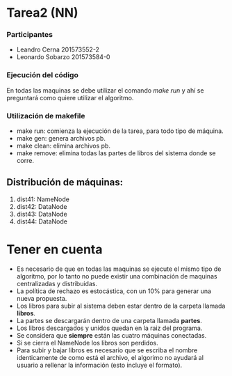 # Tarea2 (NN)
### Participantes
- Leandro Cerna 201573552-2
- Leonardo Sobarzo 201573584-0

### Ejecución del código
En todas las maquinas se debe utilizar el comando *make run* y ahí se preguntará
como quiere utilizar el algoritmo.

### Utilización de makefile
- make run: comienza la ejecución de la tarea, para todo tipo de máquina.
- make gen: genera archivos pb.
- make clean: elimina archivos pb.
- make remove: elimina todas las partes de libros del sistema donde se corre.

## Distribución de máquinas:

1. dist41: NameNode
2. dist42: DataNode
3. dist43: DataNode 
4. dist44: DataNode

# Tener en cuenta
- Es necesario de que en todas las maquinas se ejecute el mismo tipo de algoritmo, por lo tanto
no puede existir una combinación de maquinas centralizadas y distribuidas.
- La política de rechazo es estocástica, con un 10% para generar una nueva propuesta.
- Los libros para subir al sistema deben estar dentro de la carpeta llamada **libros**.
- La partes se descargarán dentro de una carpeta llamada **partes**.
- Los libros descargados y unidos quedan en la raiz del programa.
- Se considera que **siempre** están las cuatro máquinas conectadas.
- Si se cierra el NameNode los libros son perdidos. 
- Para subir y bajar libros es necesario que se escriba el nombre identicamente de como está el archivo,
el algorimo no ayudará al usuario a rellenar la información (esto incluye el formato).
